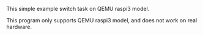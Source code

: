 
This simple example switch task on QEMU raspi3 model. 

This program only supports QEMU raspi3 model, and does not work on real hardware.

